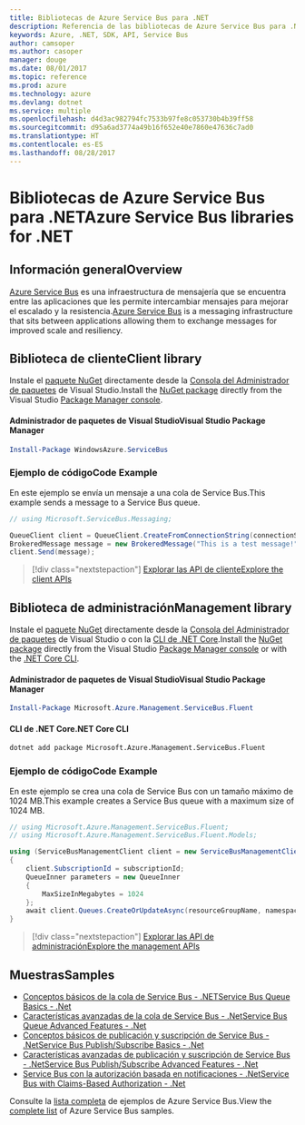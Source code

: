 ```yaml
---
title: Bibliotecas de Azure Service Bus para .NET
description: Referencia de las bibliotecas de Azure Service Bus para .NET
keywords: Azure, .NET, SDK, API, Service Bus
author: camsoper
ms.author: casoper
manager: douge
ms.date: 08/01/2017
ms.topic: reference
ms.prod: azure
ms.technology: azure
ms.devlang: dotnet
ms.service: multiple
ms.openlocfilehash: d4d3ac982794fc7533b97fe8c053730b4b39ff58
ms.sourcegitcommit: d95a6ad3774a49b16f652e40e7860e47636c7ad0
ms.translationtype: HT
ms.contentlocale: es-ES
ms.lasthandoff: 08/28/2017
---
```

# <a name="azure-service-bus-libraries-for-net"></a><span data-ttu-id="c36df-104">Bibliotecas de Azure Service Bus para .NET</span><span class="sxs-lookup"><span data-stu-id="c36df-104">Azure Service Bus libraries for .NET</span></span>

## <a name="overview"></a><span data-ttu-id="c36df-105">Información general</span><span class="sxs-lookup"><span data-stu-id="c36df-105">Overview</span></span>

<span data-ttu-id="c36df-106">[Azure Service Bus](https://docs.microsoft.com/azure/service-bus-messaging/service-bus-messaging-overview) es una infraestructura de mensajería que se encuentra entre las aplicaciones que les permite intercambiar mensajes para mejorar el escalado y la resistencia.</span><span class="sxs-lookup"><span data-stu-id="c36df-106">[Azure Service Bus](https://docs.microsoft.com/azure/service-bus-messaging/service-bus-messaging-overview) is a messaging infrastructure that sits between applications allowing them to exchange messages for improved scale and resiliency.</span></span>

## <a name="client-library"></a><span data-ttu-id="c36df-107">Biblioteca de cliente</span><span class="sxs-lookup"><span data-stu-id="c36df-107">Client library</span></span>

<span data-ttu-id="c36df-108">Instale el [paquete NuGet](https://www.nuget.org/packages/WindowsAzure.ServiceBus) directamente desde la [Consola del Administrador de paquetes][PackageManager] de Visual Studio.</span><span class="sxs-lookup"><span data-stu-id="c36df-108">Install the [NuGet package](https://www.nuget.org/packages/WindowsAzure.ServiceBus) directly from the Visual Studio [Package Manager console][PackageManager].</span></span>

#### <a name="visual-studio-package-manager"></a><span data-ttu-id="c36df-109">Administrador de paquetes de Visual Studio</span><span class="sxs-lookup"><span data-stu-id="c36df-109">Visual Studio Package Manager</span></span>

```powershell
Install-Package WindowsAzure.ServiceBus
```

### <a name="code-example"></a><span data-ttu-id="c36df-110">Ejemplo de código</span><span class="sxs-lookup"><span data-stu-id="c36df-110">Code Example</span></span>

<span data-ttu-id="c36df-111">En este ejemplo se envía un mensaje a una cola de Service Bus.</span><span class="sxs-lookup"><span data-stu-id="c36df-111">This example sends a message to a Service Bus queue.</span></span>

```csharp
// using Microsoft.ServiceBus.Messaging;

QueueClient client = QueueClient.CreateFromConnectionString(connectionString, queueName);
BrokeredMessage message = new BrokeredMessage("This is a test message!");
client.Send(message);
```

> [!div class="nextstepaction"]
> [<span data-ttu-id="c36df-112">Explorar las API de cliente</span><span class="sxs-lookup"><span data-stu-id="c36df-112">Explore the client APIs</span></span>](/dotnet/api/overview/azure/servicebus/client)


## <a name="management-library"></a><span data-ttu-id="c36df-113">Biblioteca de administración</span><span class="sxs-lookup"><span data-stu-id="c36df-113">Management library</span></span>

<span data-ttu-id="c36df-114">Instale el [paquete NuGet](https://www.nuget.org/packages/Microsoft.Azure.Management.ServiceBus.Fluent) directamente desde la [Consola del Administrador de paquetes][PackageManager] de Visual Studio o con la [CLI de .NET Core][DotNetCLI].</span><span class="sxs-lookup"><span data-stu-id="c36df-114">Install the [NuGet package](https://www.nuget.org/packages/Microsoft.Azure.Management.ServiceBus.Fluent) directly from the Visual Studio [Package Manager console][PackageManager] or with the [.NET Core CLI][DotNetCLI].</span></span>

#### <a name="visual-studio-package-manager"></a><span data-ttu-id="c36df-115">Administrador de paquetes de Visual Studio</span><span class="sxs-lookup"><span data-stu-id="c36df-115">Visual Studio Package Manager</span></span>

```powershell
Install-Package Microsoft.Azure.Management.ServiceBus.Fluent
```

#### <a name="net-core-cli"></a><span data-ttu-id="c36df-116">CLI de .NET Core</span><span class="sxs-lookup"><span data-stu-id="c36df-116">.NET Core CLI</span></span>

```bash
dotnet add package Microsoft.Azure.Management.ServiceBus.Fluent
```

### <a name="code-example"></a><span data-ttu-id="c36df-117">Ejemplo de código</span><span class="sxs-lookup"><span data-stu-id="c36df-117">Code Example</span></span>

<span data-ttu-id="c36df-118">En este ejemplo se crea una cola de Service Bus con un tamaño máximo de 1024 MB.</span><span class="sxs-lookup"><span data-stu-id="c36df-118">This example creates a Service Bus queue with a maximum size of 1024 MB.</span></span>

```csharp
// using Microsoft.Azure.Management.ServiceBus.Fluent;
// using Microsoft.Azure.Management.ServiceBus.Fluent.Models;

using (ServiceBusManagementClient client = new ServiceBusManagementClient(credentials))
{
    client.SubscriptionId = subscriptionId;
    QueueInner parameters = new QueueInner
    {
        MaxSizeInMegabytes = 1024
    };
    await client.Queues.CreateOrUpdateAsync(resourceGroupName, namespaceName, queueName, parameters);
}
```

> [!div class="nextstepaction"]
> [<span data-ttu-id="c36df-119">Explorar las API de administración</span><span class="sxs-lookup"><span data-stu-id="c36df-119">Explore the management APIs</span></span>](/dotnet/api/overview/azure/servicebus/management)

## <a name="samples"></a><span data-ttu-id="c36df-120">Muestras</span><span class="sxs-lookup"><span data-stu-id="c36df-120">Samples</span></span>

- [<span data-ttu-id="c36df-121">Conceptos básicos de la cola de Service Bus - .NET</span><span class="sxs-lookup"><span data-stu-id="c36df-121">Service Bus Queue Basics - .Net</span></span>](https://azure.microsoft.com/resources/samples/service-bus-dotnet-manage-queue-with-basic-features/)
- [<span data-ttu-id="c36df-122">Características avanzadas de la cola de Service Bus - .Net</span><span class="sxs-lookup"><span data-stu-id="c36df-122">Service Bus Queue Advanced Features - .Net</span></span>](https://azure.microsoft.com/resources/samples/service-bus-dotnet-manage-queue-with-advanced-features/)
- [<span data-ttu-id="c36df-123">Conceptos básicos de publicación y suscripción de Service Bus - .Net</span><span class="sxs-lookup"><span data-stu-id="c36df-123">Service Bus Publish/Subscribe Basics - .Net</span></span>](https://azure.microsoft.com/resources/samples/service-bus-dotnet-manage-publish-subscribe-with-basic-features/)
- [<span data-ttu-id="c36df-124">Características avanzadas de publicación y suscripción de Service Bus - .Net</span><span class="sxs-lookup"><span data-stu-id="c36df-124">Service Bus Publish/Subscribe Advanced Features - .Net</span></span>](https://azure.microsoft.com/resources/samples/service-bus-dotnet-manage-publish-subscribe-with-advanced-features/)
- [<span data-ttu-id="c36df-125">Service Bus con la autorización basada en notificaciones - .Net</span><span class="sxs-lookup"><span data-stu-id="c36df-125">Service Bus with Claims-Based Authorization - .Net</span></span>](https://azure.microsoft.com/resources/samples/service-bus-dotnet-manage-with-claims-based-authorization/)

<span data-ttu-id="c36df-126">Consulte la [lista completa](https://azure.microsoft.com/resources/samples/?term=service+bus) de ejemplos de Azure Service Bus.</span><span class="sxs-lookup"><span data-stu-id="c36df-126">View the [complete list](https://azure.microsoft.com/resources/samples/?term=service+bus) of Azure Service Bus samples.</span></span>


[PackageManager]: https://docs.microsoft.com/nuget/tools/package-manager-console
[DotNetCLI]: https://docs.microsoft.com/dotnet/core/tools/dotnet-add-package
